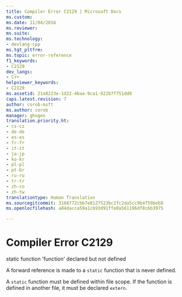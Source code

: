 ```yaml
---
title: Compiler Error C2129 | Microsoft Docs
ms.custom: 
ms.date: 11/04/2016
ms.reviewer: 
ms.suite: 
ms.technology:
- devlang-cpp
ms.tgt_pltfrm: 
ms.topic: error-reference
f1_keywords:
- C2129
dev_langs:
- C++
helpviewer_keywords:
- C2129
ms.assetid: 21a8223e-1d22-4baa-9ca1-922b7f751dd0
caps.latest.revision: 7
author: corob-msft
ms.author: corob
manager: ghogen
translation.priority.ht:
- cs-cz
- de-de
- es-es
- fr-fr
- it-it
- ja-jp
- ko-kr
- pl-pl
- pt-br
- ru-ru
- tr-tr
- zh-cn
- zh-tw
translationtype: Human Translation
ms.sourcegitcommit: 3168772cbb7e8127523bc2fc2da5cc9b4f59beb8
ms.openlocfilehash: a84dacca59a1cb93d91ffe0a561196df8c6b3975

---
```

# Compiler Error C2129
static function 'function' declared but not defined  
  
 A forward reference is made to a `static` function that is never defined.  
  
 A `static` function must be defined within file scope. If the function is defined in another file, it must be declared `extern`.


<!--HONumber=Jan17_HO2-->


